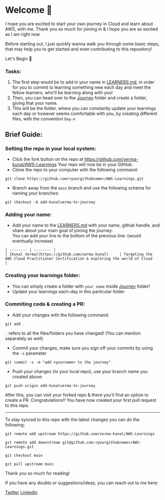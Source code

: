 # Welcome 👋

I hope you are excited to start your own journey in Cloud and learn about AWS, with me.
Thank you so much for joining in & I hope you are as excited as I am right now

Before starting out, I just quickly wanna walk you through some basic steps, that may help you to get started and even contributing to this repository!

Let's Begin 🚀

### Tasks:

1. The first step would be to add in your name in [LEARNERS.md](), in order for you to commit to learning something new each day and meet the fellow learners, who'll be learning along with you! 
2. Then, you can head over to the [Journey](https://github.com/verma-kunal/AWS-Learnings/tree/main/Journey) folder and create a folder, giving that your name. 
3. This will be the folder, where you can constantly update your learnings each day or however seems comfortable with you, by creating different files, with the convention `Day-n`

## Brief Guide:

### Setting the repo in your local system:

- Click the fork button on the repo at https://github.com/verma-kunal/AWS-Learnings
Your repo will now be in your GitHub. 
- Clone the repo to your computer with the following command:
```
git clone https://github.com/<yourgithubname>/AWS-Learnings.git 
```
- Branch away from the `main` branch and use the following schema for naming your branches:
```
git checkout -b add-kunalverma-to-journey 
```

### Adding your name:
- Add your name to the [LEARNERS.md]() with your name, github handle, and share about your main goal of joining the journey.  
You can add your line to the bottom of the previous line: (would eventually increase)
```
| -------- | -------- |
| [Kunal Verma](https://github.com/verma-kunal)     | Targeting the AWS Cloud Practitioner Certification & exploring the world of Cloud     |
```

### Creating your learnings folder:
- You can simply create a folder with `your name` inside [Journey](https://github.com/verma-kunal/AWS-Learnings/tree/main/Journey) folder!
- Update your learnings each-day in this particular folder


### Commiting code & creating a PR:

- Add your changes with the following command:
```
git add .
```
`.` refers to all the files/folders you have changed! (You can mention separately as well)
- Commit your changes, make sure you sign off your commits by using the `-s` parameter
```
git commit -s -m "add <yourname> to the journey"
```
- Push your changes (to your local repo), use your branch name you created above:
```
git push origin add-kunalverma-to-journey 
```

After this, you can visit your forked repo & there you'll find an option to create a PR.
Congratulations!! You have now created your first pull request to this repo. 

---

To stay synced to this repo with the latest changes you can do the following:

```
git remote add upstream https://github.com/verma-kunal/AWS-Learnings
```
```
git remote add downstream git@github.com:<yourgithubname>/AWS-Learnings.git 
```
```
git checkout main
```
```
git pull upstream main
```

Thank you so much for reading!

If you have any doubts or suggestions/ideas, you can reach out to me here:

[Twitter](https://twitter.com/kverma_twt)
[LinkedIn](https://www.linkedin.com/in/verma-kunal/)




